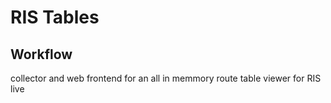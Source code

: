 
# RIS Tables


## Workflow
collector and web frontend for an all in memmory route table viewer for RIS live
